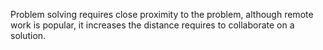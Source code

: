 Problem solving requires close proximity to the problem, although remote work is popular, it increases the distance requires to collaborate on a solution.
